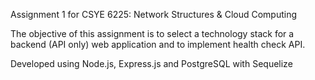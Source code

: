 Assignment 1 for CSYE 6225: Network Structures & Cloud Computing

The objective of this assignment is to select a technology stack for a backend (API only) web application and to implement health check API. 

Developed using Node.js, Express.js and PostgreSQL with Sequelize
